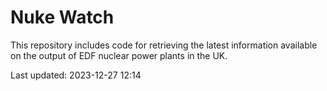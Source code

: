 # Nuke Watch

This repository includes code for retrieving the latest information available on the output of EDF nuclear power plants in the UK.

Last updated: 2023-12-27 12:14